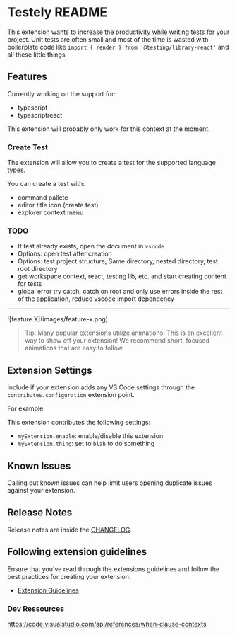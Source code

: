 # Testely README

This extension wants to increase the productivity while writing tests for your project. Unit tests are often small and most of the time is wasted with boilerplate code like `import { render } from '@testing/library-react'` and all these little things.

## Features

Currently working on the support for:

- typescript
- typescriptreact

This extension will probably only work for this context at the moment.

### Create Test

The extension will allow you to create a test for the supported language types.

You can create a test with:

- command pallete
- editor title icon (create test)
- explorer context menu

### TODO

- If test already exists, open the document in `vscode`
- Options: open test after creation
- Options: test project structure, Same directory, nested directory, test root directory
- get workspace context, react, testing lib, etc. and start creating content for tests
- global error try catch, catch on root and only use errors inside the rest of the application, reduce vscode import dependency

---

\!\[feature X\]\(images/feature-x.png\)

> Tip: Many popular extensions utilize animations. This is an excellent way to show off your extension! We recommend short, focused animations that are easy to follow.

## Extension Settings

Include if your extension adds any VS Code settings through the `contributes.configuration` extension point.

For example:

This extension contributes the following settings:

- `myExtension.enable`: enable/disable this extension
- `myExtension.thing`: set to `blah` to do something

## Known Issues

Calling out known issues can help limit users opening duplicate issues against your extension.

## Release Notes

Release notes are inside the [CHANGELOG](./CHANGELOG.md).

## Following extension guidelines

Ensure that you've read through the extensions guidelines and follow the best practices for creating your extension.

- [Extension Guidelines](https://code.visualstudio.com/api/references/extension-guidelines)

### Dev Ressources

https://code.visualstudio.com/api/references/when-clause-contexts
